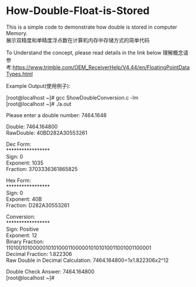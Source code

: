 # How-Double-Float-is-Stored

This is a simple code to demonstrate how double is stored in computer Memory.</br>
展示双精度和单精度浮点数在计算机内存中存储方式的简单代码

To Understand the concept, please read details in the link below
理解概念请参考:https://www.trimble.com/OEM_ReceiverHelp/V4.44/en/FloatingPointDataTypes.html

Example Output(使用例子):</br>

[root@localhost ~]# gcc ShowDoubleConversion.c  -lm</br>
[root@localhost ~]# ./a.out</br>

Please enter a double number: 7464.1648</br>


Double: 7464.164800</br>
RawDouble: 40BD282A30553261</br>

Dec Form:</br>
*****************</br>
Sign: 0</br>
Exponent: 1035</br>
Fraction: 3703336361865825</br>


Hex Form:</br>
*****************</br>
Sign: 0</br>
Exponent: 40B</br>
Fraction: D282A30553261</br>


Conversion:</br>
*****************</br>
Sign: Positive</br>
Exponent: 12</br>
Binary Fraction: 1101001010000010101000110000010101010011001001100001</br>
Decimal Fraction: 1.822306</br>
Raw Double in Decimal Calculation: 7464.164800=1x1.822306x2^12</br>

Double Check Answer: 7464.164800</br>
[root@localhost ~]#</br>
